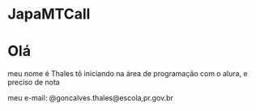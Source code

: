# JapaMTCall
# Olá 
meu nome é Thales tô iniciando na área de programação com o alura, e preciso de nota

meu e-mail: @goncalves.thales@escola,pr.gov.br

